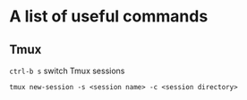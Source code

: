# A list of useful commands

## Tmux

`ctrl-b s` switch Tmux sessions

`tmux new-session -s <session name> -c <session directory>`

